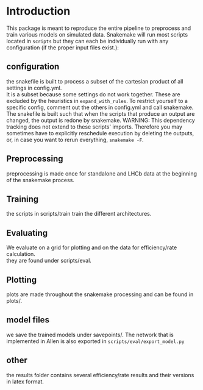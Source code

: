 Introduction
============

This package is meant to reproduce the entire pipeline to preprocess and train various models on simulated data.
Snakemake will run most scripts located in `scripts` but they can each be individually run with any configuration (if the proper input files exist.):

## configuration
the snakefile is built to process a subset of the cartesian product of all settings in config.yml.  
It is a subset because some settings do not work together. These are excluded by the heuristics in `expand_with_rules`.
To restrict yourself to a specific config, comment out the others in config.yml and call snakemake.
The snakefile is built such that when the scripts that produce an output are changed, the output is redone by snakemake.
WARNING: This dependency tracking does not extend to these scripts' imports. Therefore you may sometimes have to explicitly
reschedule execution by deleting the outputs, or, in case you want to rerun everything, `snakemake -F`.

## Preprocessing
preprocessing is made once for standalone and LHCb data at the beginning of the snakemake process.

## Training
the scripts in scripts/train train the different architectures.  

## Evaluating
We evaluate on a grid for plotting and on the data for efficiency/rate calculation.  
they are found under scripts/eval.

## Plotting
plots are made throughout the snakemake processing and can be found in plots/.

## model files
we save the trained models under savepoints/. The network that is implemented in Allen is also exported in `scripts/eval/export_model.py`

## other
the results folder contains several efficiency/rate results and their versions in latex format.

